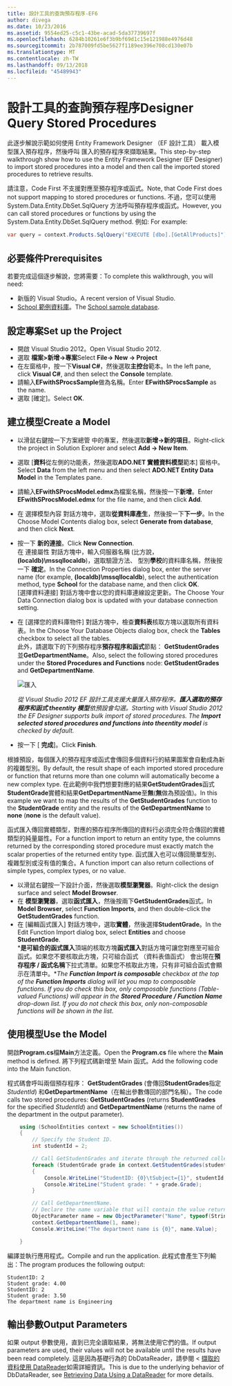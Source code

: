 ```yaml
---
title: 設計工具的查詢預存程序-EF6
author: divega
ms.date: 10/23/2016
ms.assetid: 9554ed25-c5c1-43be-acad-5da37739697f
ms.openlocfilehash: 6284b10261e6f3b9bf69d1c15e121988e4976d48
ms.sourcegitcommit: 2b787009fd5be5627f1189ee396e708cd130e07b
ms.translationtype: MT
ms.contentlocale: zh-TW
ms.lasthandoff: 09/13/2018
ms.locfileid: "45489943"
---
```

# <a name="designer-query-stored-procedures"></a><span data-ttu-id="7bc85-102">設計工具的查詢預存程序</span><span class="sxs-lookup"><span data-stu-id="7bc85-102">Designer Query Stored Procedures</span></span>
<span data-ttu-id="7bc85-103">此逐步解說示範如何使用 Entity Framework Designer （EF 設計工具） 載入模型匯入預存程序，然後呼叫 匯入的預存程序來擷取結果。</span><span class="sxs-lookup"><span data-stu-id="7bc85-103">This step-by-step walkthrough show how to use the Entity Framework Designer (EF Designer) to import stored procedures into a model and then call the imported stored procedures to retrieve results.</span></span> 

<span data-ttu-id="7bc85-104">請注意，Code First 不支援對應至預存程序或函式。</span><span class="sxs-lookup"><span data-stu-id="7bc85-104">Note, that Code First does not support mapping to stored procedures or functions.</span></span> <span data-ttu-id="7bc85-105">不過，您可以使用 System.Data.Entity.DbSet.SqlQuery 方法呼叫預存程序或函式。</span><span class="sxs-lookup"><span data-stu-id="7bc85-105">However, you can call stored procedures or functions by using the System.Data.Entity.DbSet.SqlQuery method.</span></span> <span data-ttu-id="7bc85-106">例如: </span><span class="sxs-lookup"><span data-stu-id="7bc85-106">For example:</span></span>
``` csharp
var query = context.Products.SqlQuery("EXECUTE [dbo].[GetAllProducts]")`;
```

## <a name="prerequisites"></a><span data-ttu-id="7bc85-107">必要條件</span><span class="sxs-lookup"><span data-stu-id="7bc85-107">Prerequisites</span></span>

<span data-ttu-id="7bc85-108">若要完成這個逐步解說，您將需要：</span><span class="sxs-lookup"><span data-stu-id="7bc85-108">To complete this walkthrough, you will need:</span></span>

- <span data-ttu-id="7bc85-109">新版的 Visual Studio。</span><span class="sxs-lookup"><span data-stu-id="7bc85-109">A recent version of Visual Studio.</span></span>
- <span data-ttu-id="7bc85-110">[School 範例資料庫](~/ef6/resources/school-database.md)。</span><span class="sxs-lookup"><span data-stu-id="7bc85-110">The [School sample database](~/ef6/resources/school-database.md).</span></span>

## <a name="set-up-the-project"></a><span data-ttu-id="7bc85-111">設定專案</span><span class="sxs-lookup"><span data-stu-id="7bc85-111">Set up the Project</span></span>

-   <span data-ttu-id="7bc85-112">開啟 Visual Studio 2012。</span><span class="sxs-lookup"><span data-stu-id="7bc85-112">Open Visual Studio 2012.</span></span>
-   <span data-ttu-id="7bc85-113">選取 **檔案&gt;新增-&gt;專案**</span><span class="sxs-lookup"><span data-stu-id="7bc85-113">Select **File-&gt; New -&gt; Project**</span></span>
-   <span data-ttu-id="7bc85-114">在左窗格中，按一下**Visual C\#**，然後選取**主控台**範本。</span><span class="sxs-lookup"><span data-stu-id="7bc85-114">In the left pane, click **Visual C\#**, and then select the **Console** template.</span></span>
-   <span data-ttu-id="7bc85-115">請輸入**EFwithSProcsSample**做為名稱。</span><span class="sxs-lookup"><span data-stu-id="7bc85-115">Enter **EFwithSProcsSample** as the name.</span></span>
-   <span data-ttu-id="7bc85-116">選取 [確定]。</span><span class="sxs-lookup"><span data-stu-id="7bc85-116">Select **OK**.</span></span>

## <a name="create-a-model"></a><span data-ttu-id="7bc85-117">建立模型</span><span class="sxs-lookup"><span data-stu-id="7bc85-117">Create a Model</span></span>

-   <span data-ttu-id="7bc85-118">以滑鼠右鍵按一下方案總管 中的專案，然後選取**新增-&gt;新的項目**。</span><span class="sxs-lookup"><span data-stu-id="7bc85-118">Right-click the project in Solution Explorer and select **Add -&gt; New Item**.</span></span>
-   <span data-ttu-id="7bc85-119">選取 [**資料**從左側的功能表，然後選取**ADO.NET 實體資料模型**範本] 窗格中。</span><span class="sxs-lookup"><span data-stu-id="7bc85-119">Select **Data** from the left menu and then select **ADO.NET Entity Data Model** in the Templates pane.</span></span>
-   <span data-ttu-id="7bc85-120">請輸入**EFwithSProcsModel.edmx**為檔案名稱，然後按一下**新增**。</span><span class="sxs-lookup"><span data-stu-id="7bc85-120">Enter **EFwithSProcsModel.edmx** for the file name, and then click **Add**.</span></span>
-   <span data-ttu-id="7bc85-121">在 選擇模型內容 對話方塊中，選取**從資料庫產生**，然後按一下**下一步**。</span><span class="sxs-lookup"><span data-stu-id="7bc85-121">In the Choose Model Contents dialog box, select **Generate from database**, and then click **Next**.</span></span>
-   <span data-ttu-id="7bc85-122">按一下 **新的連接**。</span><span class="sxs-lookup"><span data-stu-id="7bc85-122">Click **New Connection**.</span></span>  
    <span data-ttu-id="7bc85-123">在 連接屬性 對話方塊中，輸入伺服器名稱 (比方說， **(localdb)\\mssqllocaldb**)，選取驗證方法、 型別**學校**的資料庫名稱，然後按一下 **確定**。</span><span class="sxs-lookup"><span data-stu-id="7bc85-123">In the Connection Properties dialog box, enter the server name (for example, **(localdb)\\mssqllocaldb**), select the authentication method, type **School** for the database name, and then click **OK**.</span></span>  
    <span data-ttu-id="7bc85-124">[選擇資料連接] 對話方塊中會以您的資料庫連線設定更新。</span><span class="sxs-lookup"><span data-stu-id="7bc85-124">The Choose Your Data Connection dialog box is updated with your database connection setting.</span></span>
-   <span data-ttu-id="7bc85-125">在 [選擇您的資料庫物件] 對話方塊中，檢查**資料表**核取方塊以選取所有資料表。</span><span class="sxs-lookup"><span data-stu-id="7bc85-125">In the Choose Your Database Objects dialog box, check the **Tables** checkbox to select all the tables.</span></span>  
    <span data-ttu-id="7bc85-126">此外，請選取下的下列預存程序**預存程序和函式**節點： **GetStudentGrades**並**GetDepartmentName**。</span><span class="sxs-lookup"><span data-stu-id="7bc85-126">Also, select the following stored procedures under the **Stored Procedures and Functions** node: **GetStudentGrades** and **GetDepartmentName**.</span></span> 

    ![匯入](~/ef6/media/import.jpg)

    <span data-ttu-id="7bc85-128">*從 Visual Studio 2012 EF 設計工具支援大量匯入預存程序。**匯入選取的預存程序和函式 theentity 模型**依預設會勾選。*</span><span class="sxs-lookup"><span data-stu-id="7bc85-128">*Starting with Visual Studio 2012 the EF Designer supports bulk import of stored procedures. The **Import selected stored procedures and functions into theentity model** is checked by default.*</span></span>
-   <span data-ttu-id="7bc85-129">按一下 [ **完成**]。</span><span class="sxs-lookup"><span data-stu-id="7bc85-129">Click **Finish**.</span></span>

<span data-ttu-id="7bc85-130">根據預設，每個匯入的預存程序或函式會傳回多個資料行的結果圖案會自動成為新的複雜型別。</span><span class="sxs-lookup"><span data-stu-id="7bc85-130">By default, the result shape of each imported stored procedure or function that returns more than one column will automatically become a new complex type.</span></span> <span data-ttu-id="7bc85-131">在此範例中我們想要對應的結果**GetStudentGrades**函式**StudentGrade**實體和結果**GetDepartmentName**至**無**(**無**做為預設值)。</span><span class="sxs-lookup"><span data-stu-id="7bc85-131">In this example we want to map the results of the **GetStudentGrades** function to the **StudentGrade** entity and the results of the **GetDepartmentName** to **none** (**none** is the default value).</span></span>

<span data-ttu-id="7bc85-132">函式匯入傳回實體類型，對應的預存程序所傳回的資料行必須完全符合傳回的實體類型的純量屬性。</span><span class="sxs-lookup"><span data-stu-id="7bc85-132">For a function import to return an entity type, the columns returned by the corresponding stored procedure must exactly match the scalar properties of the returned entity type.</span></span> <span data-ttu-id="7bc85-133">函式匯入也可以傳回簡單型別、 複雜型別或沒有值的集合。</span><span class="sxs-lookup"><span data-stu-id="7bc85-133">A function import can also return collections of simple types, complex types, or no value.</span></span>

-   <span data-ttu-id="7bc85-134">以滑鼠右鍵按一下設計介面，然後選取**模型瀏覽器**。</span><span class="sxs-lookup"><span data-stu-id="7bc85-134">Right-click the design surface and select **Model Browser**.</span></span>
-   <span data-ttu-id="7bc85-135">在 **模型瀏覽器**，選取**函式匯入**，然後按兩下**GetStudentGrades**函式。</span><span class="sxs-lookup"><span data-stu-id="7bc85-135">In **Model Browser**, select **Function Imports**, and then double-click the **GetStudentGrades** function.</span></span>
-   <span data-ttu-id="7bc85-136">在 [編輯函式匯入] 對話方塊中，選取**實體**，然後選擇**StudentGrade**。</span><span class="sxs-lookup"><span data-stu-id="7bc85-136">In the Edit Function Import dialog box, select **Entities** and choose **StudentGrade**.</span></span>  
    <span data-ttu-id="7bc85-137">\***是可組合的函式匯入**頂端的核取方塊**函式匯入**對話方塊可讓您對應至可組合函式。如果您不要核取此方塊，只可組合函式 （資料表值函式） 會出現在**預存程序 / 函式名稱**下拉式清單。如果您不核取此方塊，只有非可組合函式會顯示在清單中。\*</span><span class="sxs-lookup"><span data-stu-id="7bc85-137">*The **Function Import is composable** checkbox at the top of the **Function Imports** dialog will let you map to composable functions. If you do check this box, only composable functions (Table-valued Functions) will appear in the **Stored Procedure / Function Name** drop-down list. If you do not check this box, only non-composable functions will be shown in the list.*</span></span>

## <a name="use-the-model"></a><span data-ttu-id="7bc85-138">使用模型</span><span class="sxs-lookup"><span data-stu-id="7bc85-138">Use the Model</span></span>

<span data-ttu-id="7bc85-139">開啟**Program.cs**檔**Main**方法定義。</span><span class="sxs-lookup"><span data-stu-id="7bc85-139">Open the **Program.cs** file where the **Main** method is defined.</span></span> <span data-ttu-id="7bc85-140">將下列程式碼新增至 Main 函式。</span><span class="sxs-lookup"><span data-stu-id="7bc85-140">Add the following code into the Main function.</span></span>

<span data-ttu-id="7bc85-141">程式碼會呼叫兩個預存程序： **GetStudentGrades** (會傳回**StudentGrades**指定*StudentId*) 和**GetDepartmentName**（在輸出參數傳回的部門名稱）。</span><span class="sxs-lookup"><span data-stu-id="7bc85-141">The code calls two stored procedures: **GetStudentGrades** (returns **StudentGrades** for the specified *StudentId*) and **GetDepartmentName** (returns the name of the department in the output parameter).</span></span>  

``` csharp
    using (SchoolEntities context = new SchoolEntities())
    {
        // Specify the Student ID.
        int studentId = 2;

        // Call GetStudentGrades and iterate through the returned collection.
        foreach (StudentGrade grade in context.GetStudentGrades(studentId))
        {
            Console.WriteLine("StudentID: {0}\tSubject={1}", studentId, grade.Subject);
            Console.WriteLine("Student grade: " + grade.Grade);
        }

        // Call GetDepartmentName.
        // Declare the name variable that will contain the value returned by the output parameter.
        ObjectParameter name = new ObjectParameter("Name", typeof(String));
        context.GetDepartmentName(1, name);
        Console.WriteLine("The department name is {0}", name.Value);

    }
```

<span data-ttu-id="7bc85-142">編譯並執行應用程式。</span><span class="sxs-lookup"><span data-stu-id="7bc85-142">Compile and run the application.</span></span> <span data-ttu-id="7bc85-143">此程式會產生下列輸出：</span><span class="sxs-lookup"><span data-stu-id="7bc85-143">The program produces the following output:</span></span>

```
StudentID: 2
Student grade: 4.00
StudentID: 2
Student grade: 3.50
The department name is Engineering
```

<a name="output-parameters"></a><span data-ttu-id="7bc85-144">輸出參數</span><span class="sxs-lookup"><span data-stu-id="7bc85-144">Output Parameters</span></span>
-----------------

<span data-ttu-id="7bc85-145">如果 output 參數使用，直到已完全讀取結果，將無法使用它們的值。</span><span class="sxs-lookup"><span data-stu-id="7bc85-145">If output parameters are used, their values will not be available until the results have been read completely.</span></span> <span data-ttu-id="7bc85-146">這是因為基礎行為的 DbDataReader，請參閱 <<c0> [ 擷取的資料使用 DataReader](http://go.microsoft.com/fwlink/?LinkID=398589)如需詳細資訊。</span><span class="sxs-lookup"><span data-stu-id="7bc85-146">This is due to the underlying behavior of DbDataReader, see [Retrieving Data Using a DataReader](http://go.microsoft.com/fwlink/?LinkID=398589) for more details.</span></span>
